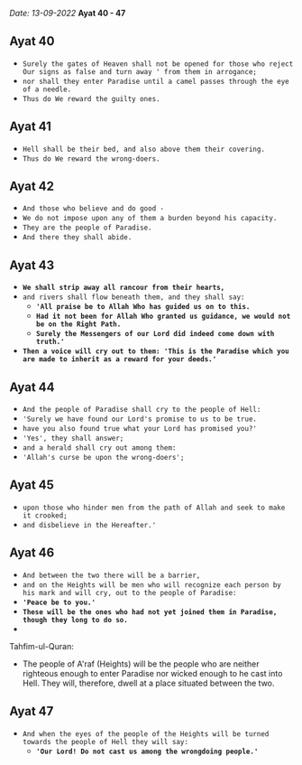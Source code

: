 *Date: 13-09-2022*
**Ayat 40 - 47**


## Ayat 40

- `Surely the gates of Heaven shall not be opened for those who reject Our signs as false and turn away ' from them in arrogance;`
- `nor shall they enter Paradise until a camel passes through the eye of a needle.`
- `Thus do We reward the guilty ones.`

## Ayat 41

- `Hell shall be their bed, and also above them their covering.`
- `Thus do We reward the wrong-doers.`

## Ayat 42

- `And those who believe and do good -`
- `We do not impose upon any of them a burden beyond his capacity.`
- `They are the people of Paradise.`
- `And there they shall abide.`

## Ayat 43

- **`We shall strip away all rancour from their hearts,`**
- `and rivers shall flow beneath them, and they shall say:`
  - **`'All praise be to Allah Who has guided us on to this.`**
  - **`Had it not been for Allah Who granted us guidance, we would not be on the Right Path.`**
  - **`Surely the Messengers of our Lord did indeed come down with truth.'`**
- **`Then a voice will cry out to them: 'This is the Paradise which you are made to inherit as a reward for your deeds.'`**


## Ayat 44

- `And the people of Paradise shall cry to the people of Hell:`
- `'Surely we have found our Lord's promise to us to be true.`
- `have you also found true what your Lord has promised you?'`
- `'Yes', they shall answer;`
- `and a herald shall cry out among them:`
- `'Allah's curse be upon the wrong-doers';`

## Ayat 45

- `upon those who hinder men from the path of Allah and seek to make it crooked;`
- `and disbelieve in the Hereafter.'`

## Ayat 46

- `And between the two there will be a barrier,`
- `and on the Heights will be men who will recognize each person by his mark and will cry, out to the people of Paradise:`
- **`'Peace be to you.'`**
- **`These will be the ones who had not yet joined them in Paradise, though they long to do so.`**
- 
Tahfim-ul-Quran:
- The people of A'raf (Heights) will be the people who are neither righteous enough to enter Paradise nor wicked enough to he cast into Hell. They will, therefore, dwell at a place situated between the two.

## Ayat 47

- `And when the eyes of the people of the Heights will be turned towards the people of Hell they will say:`
  - **`'Our Lord! Do not cast us among the wrongdoing people.'`**
